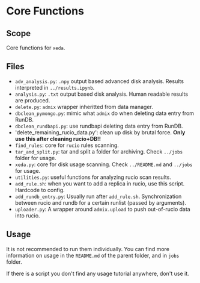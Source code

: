 # Core Functions

## Scope
Core functions for `xeda`.

## Files
- `adv_analysis.py`: `.npy` output based advanced disk analysis. Results interpreted in `../results.ipynb`.
- `analysis.py`: `.txt` output based disk analysis. Human readable results are produced.
- `delete.py`: `admix` wrapper inheritted from data manager. 
- `dbclean_pymongo.py`: mimic what `admix` do when deleting data entry from RunDB.
- `dbclean_rundbapi.py`: use rundbapi deleting data entry from RunDB.
- 'delete_remaining_rucio_data.py': clean up disk by brutal force. **Only use this after cleaning rucio+DB!!**
- `find_rules`: core for `rucio` rules scanning. 
- `tar_and_split.py`: tar and split a folder for archiving. Check `../jobs` folder for usage.
- `xeda.py`: core for disk usage scanning. Check `../README.md` and `../jobs` for usage.
- `utilities.py`: useful functions for analyzing rucio scan results.
- `add_rule.sh`: when you want to add a replica in rucio, use this script. Hardcode to config.
- `add_rundb_entry.py`: Usually run after `add_rule.sh`. Synchronization between rucio and rundb for a certain runlist (passed by arguments).
- `uploader.py`: A wrapper around `admix.upload` to push out-of-rucio data into rucio.

## Usage
It is not recommended to run them individually. You can find more information on usage in the `README.md` of the parent folder, and in `jobs` folder. 

If there is a script you don't find any usage tutorial anywhere, don't use it.
